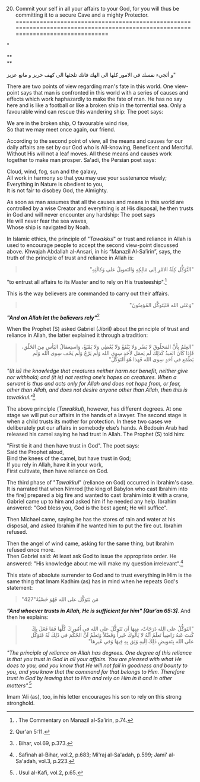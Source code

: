 20) Commit your self in all your affairs to your God, for you will thus be committing it to a secure Cave and a mighty Protector.
=================================================================================================================================

"

**  
**

و ألجيء نفسك في الامور كلها الى الهك فانك تلجئها الى كهف حريز و مانع
عزيز"

There are two points of view regarding man's fate in this world. One
view-point says that man is confronted in this world with a series of
causes and effects which work haphazardly to make the fate of man. He
has no say here and is like a football or like a broken ship in the
torrential sea. Only a favourable wind can rescue this wandering ship:
The poet says:

We are in the broken ship, O favourable wind rise,  
 So that we may meet once again, our friend.

According to the second point of view, all the means and causes for our
daily affairs are set by our God who is All-knowing, Beneficent and
Merciful. Without His will not a leaf moves. All these means and causes
work together to make man prosper. Sa'adi, the Persian poet says:

Cloud, wind, fog, sun and the galaxy,  
 All work in harmony so that you may use your sustenance wisely;  
 Everything in Nature is obedient to you,  
 It is not fair to disobey God, the Almighty.

As soon as man assumes that all the causes and means in this world are
controlled by a wise Creator and everything is at His disposal, he then
trusts in God and will never encounter any hardship: The poet says  
 He will never fear the sea waves,  
 Whose ship is navigated by Noah.

In Islamic ethics, the principle of "*Tawakkul*" or trust and reliance
in Allah is used to encourage people to accept the second view-point
discussed above. Khwajah Abdallah al-Ansari, in his “Manazil
Al-Sa’irin”, says, the truth of the principle of trust and reliance in
Allah is:

<blockquote dir="rtl">
  <p>
"التَّوَكُّل كِلَةُ الامْرِ اِلى مَالِكِهِ وَالتَعويلُ على وَكالَتِهِ"
  </p>
</blockquote>

"to entrust all affairs to its Master and to rely on His
trusteeship".[^1]

This is the way believers are commanded to carry out their affairs.

<blockquote dir="rtl">
  <p>
"وَعَلى الله فَليَتَوكَّل المُؤمِنُونَ"
  </p>
</blockquote>

***"And on Allah let the believers rely"***[^2]

When the Prophet (S) asked Gabriel (Jibril) about the principle of trust
and reliance in Allah, the latter explained it through a tradition:

<blockquote dir="rtl">
  <p>
"العِلمُ بِأنَّ المَخلُوقَ لا يَضُر وَلا يَنْفَعُ وَلا يُعْطِي وَلا
يَمْنَعُ، وَاستِعمَالُ اليَأسِ مِنَ الخَلْقِ، فَاِذا كَانَ العَبدُ
كَذلِكَ لَم يَعمَل لأحَدٍ سِوى الله وَلَم يَرْجُ وَلَم يَخَف سِوى الله
وَلَم يَطْمَع في اَحَدٍ سِوى الله فَهذا هُوَ التَوَكُّلُ"
  </p>
</blockquote>

*"(It is) the knowledge that creatures neither harm nor benefit, neither
give nor withhold; and (it is) not resting one’s hopes on creatures.
When a servant is thus and acts only for Allah and does not hope from,
or fear, other than Allah, and does not desire anyone other than Allah,
then this is tawakkul."*[^3]

The above principle (*Tawakkul*), however, has different degrees. At one
stage we will put our affairs in the hands of a lawyer. The second stage
is when a child trusts its mother for protection. In these two cases we
deliberately put our affairs in somebody else’s hands. A Bedouin Arab
had released his camel saying he had trust in Allah. The Prophet (S)
told him:

"First tie it and then have trust in God". The poet says:  
 Said the Prophet aloud,  
 Bind the knees of the camel, but have trust in God;  
 If you rely in Allah, have it in your work,  
 First cultivate, then have reliance on God.

The third phase of "*Tawakkul*" (reliance on God) occurred in Ibrahim's
case. It is narrated that when Nimrod [the king of Babylon who cast
Ibrahim into the fire] prepared a big fire and wanted to cast Ibrahim
into it with a crane, Gabriel came up to him and asked him if he needed
any help. Ibrahim answered: "God bless you, God is the best agent; He
will suffice".

Then Michael came, saying he has the stores of rain and water at his
disposal, and asked Ibrahim if he wanted him to put the fire out.
Ibrahim refused.

Then the angel of wind came, asking for the same thing, but Ibrahim
refused once more.  
 Then Gabriel said: At least ask God to issue the appropriate order. He
answered: "His knowledge about me will make my question irrelevant".[^4]

This state of absolute surrender to God and to trust everything in Him
is the same thing that Imam Kadhim (as) has in mind when he repeats
God's statement:

> "مَن يَتَوَكَّل على الله فَهُوَ حَسْبُهُ"427

***"And whoever trusts in Allah, He is sufficient for him" [Qur’an
65:3]***. And then he explains:

<blockquote dir="rtl">
  <p>
"التَوَكُّلُ على الله دَرَجَاتٌ، مِنهَا اَن تَتَوكَّلَ على الله في
اُمُورِكَ كُلِّها فَمَا فَعَلَ بِكَ كُنتَ عَنهُ رَاضِياً تَعلَمُ
اَنَّهُ لا يَألُوكَ خَيراً وَفَضْلاً وَتَعلَمُ اَنَّ الحُكْمَ في
ذَلِكَ لَهُ فَتَوَكَّل على الله بِتَفوِيضِ ذَلِكَ اِلَيهِ وَثِق بِهِ
فِيهَا وَفي غَيرِهَا"
  </p>
</blockquote>

*"The principle of reliance on Allah has degrees. One degree of this
reliance is that you trust in God in all your affairs. You are pleased
with what He does to you, and you know that He will not fail in goodness
and bounty to you, and you know that the command for that belongs to
Him. Therefore trust in God by leaving that to Him and rely on Him in it
and in other matters".*[^5]

Imam ‘Ali (as), too, in his letter encourages his son to rely on this
strong stronghold.

[^1]: . The Commentary on Manazil al-Sa’irin, p.74.

[^2]: Qur'an 5:11.

[^3]: . Bihar, vol.69, p.373.

[^4]: . Safinah al-Bihar, vol.2, p.683; Mi'raj al-Sa'adah, p.599; Jami'
al-Sa'adah, vol.3, p.223.

[^5]: . Usul al-Kafi, vol.2, p.65.


